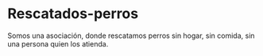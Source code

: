 # Rescatados-perros
Somos una asociación, donde rescatamos perros sin hogar, sin comida, sin una persona quien los atienda. 
